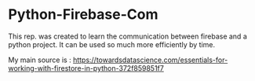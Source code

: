 # Python-Firebase-Com
This rep. was created to learn the communication between firebase and a python project. It can be used so much more efficiently by time.


My main source is : https://towardsdatascience.com/essentials-for-working-with-firestore-in-python-372f859851f7
